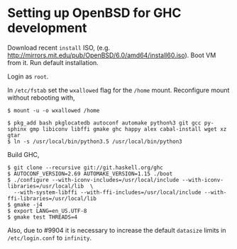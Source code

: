 # Setting up OpenBSD for GHC development

Download recent `install` ISO, (e.g.  http://mirrors.mit.edu/pub/OpenBSD/6.0/amd64/install60.iso). Boot VM from it. Run
default installation.

Login as `root`.

In `/etc/fstab` set the `wxallowed` flag for the `/home` mount. Reconfigure mount without rebooting with,
```
$ mount -u -o wxallowed /home
```

```
$ pkg_add bash pkglocatedb autoconf automake python%3 git gcc py-sphinx gmp libiconv libffi gmake ghc happy alex cabal-install wget xz gtar
$ ln -s /usr/local/bin/python3.5 /usr/local/bin/python3
```

Build GHC,
```
$ git clone --recursive git://git.haskell.org/ghc
$ AUTOCONF_VERSION=2.69 AUTOMAKE_VERSION=1.15 ./boot
$ ./configure --with-iconv-includes=/usr/local/include --with-iconv-libraries=/usr/local/lib  \
  --with-system-libffi --with-ffi-includes=/usr/local/include --with-ffi-libraries=/usr/local/lib
$ gmake -j4
$ export LANG=en_US.UTF-8
$ gmake test THREADS=4
```

Also, due to #9904 it is necessary to increase the default `datasize` limits in
`/etc/login.conf` to `infinity`.
